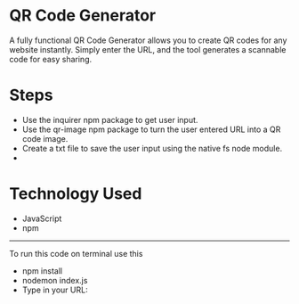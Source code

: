 # QR Code Generator
A fully functional QR Code Generator allows you to create QR codes for any website instantly.
Simply enter the URL, and the tool generates a scannable code for easy sharing.

# Steps  
- Use the inquirer npm package to get user input.
-  Use the qr-image npm package to turn the user entered URL into a QR code image.
-   Create a txt file to save the user input using the native fs node module.
-   
# Technology Used
- JavaScript
- npm  
---

To run this code on terminal use this
- npm install
- nodemon index.js
- Type in your URL: 
